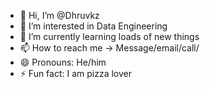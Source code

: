- 👋 Hi, I’m @Dhruvkz
- 👀 I’m interested in Data Engineering
- 🌱 I’m currently learning loads of new things
- 📫 How to reach me -> Message/email/call/
- 😄 Pronouns: He/him
- ⚡ Fun fact: I am pizza lover

<!---
Dhruvkz/Dhruvkz is a ✨ special ✨ repository because its `README.md` (this file) appears on your GitHub profile.
You can click the Preview link to take a look at your changes.
--->
